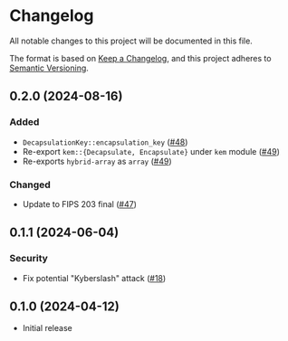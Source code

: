 # Changelog

All notable changes to this project will be documented in this file.

The format is based on [Keep a Changelog](https://keepachangelog.com/en/1.0.0/),
and this project adheres to [Semantic Versioning](https://semver.org/spec/v2.0.0.html).

## 0.2.0 (2024-08-16)
### Added
- `DecapsulationKey::encapsulation_key` ([#48])
- Re-export `kem::{Decapsulate, Encapsulate}` under `kem` module ([#49])
- Re-exports `hybrid-array` as `array` ([#49])

### Changed
- Update to FIPS 203 final ([#47])

[#47]: https://github.com/RustCrypto/KEMs/pull/47
[#48]: https://github.com/RustCrypto/KEMs/pull/48
[#49]: https://github.com/RustCrypto/KEMs/pull/49

## 0.1.1 (2024-06-04)
### Security
- Fix potential "Kyberslash" attack ([#18])

[#18]: https://github.com/RustCrypto/KEMs/pull/18

## 0.1.0 (2024-04-12)
- Initial release
